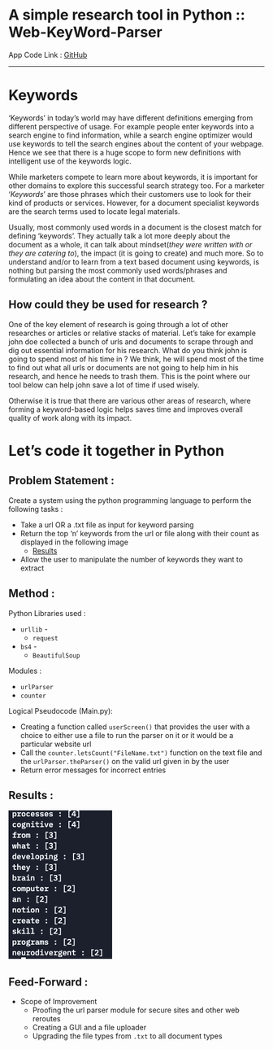 # A simple research tool in Python :: Web-KeyWord-Parser

App Code Link : [GitHub](https://github.com/SidLabs-Online/KeyWords_Parser_Py)

---

# Keywords

‘Keywords’ in today’s world may have different definitions emerging from different perspective of usage. For example people enter keywords into a search engine to find information, while a search engine optimizer would use keywords to tell the search engines about the content of your webpage. Hence we see that there is a huge scope to form new definitions with intelligent use of the keywords logic.

While marketers compete to learn more about keywords, it is important for other domains to explore this successful search strategy too. For a marketer ‘*Keywords*’ are those phrases which their customers use to look for their kind of products or services. However, for a document specialist keywords are the search terms used to locate legal materials.

Usually, most commonly used words in a document is the closest match for defining ‘keywords’. They actually talk a lot more deeply about the document as a whole, it can talk about mindset(*they were written with or they are catering to*), the impact (it is going to create) and much more. So to understand and/or to learn from a text based document using keywords, is nothing but parsing the most commonly used words/phrases and formulating an idea about the content in that document.

## How could they be used for research ?

One of the key element of research is going through a lot of other researches or articles or relative stacks of material. Let’s take for example john doe collected a bunch of urls and documents to scrape through and dig out essential information for his research. What do you think john is going to spend most of his time in ? We think, he will spend most of the time to find out what all urls or documents are not going to help him in his research, and hence he needs to trash them. This is the point where our tool below can help john save a lot of time if used wisely. 

Otherwise it is true that there are various other areas of research, where forming a keyword-based logic helps saves time and improves overall quality of work along with its impact.

# Let’s code it together in Python

## Problem Statement :

Create a system using the python programming language to perform the following tasks :

- Take a url OR a .txt file as input for keyword parsing
- Return the top ‘n’ keywords from the url or file along with their count as displayed in the following image
    - [Results](https://www.notion.so/A-simple-research-tool-in-Python-Web-KeyWord-Parser-2594569f753b4afa95c7cda664401bd2)
- Allow the user to manipulate the number of keywords they want to extract

## Method :

Python Libraries used :

- `urllib` -
    - `request`
- `bs4` -
    - `BeautifulSoup`

Modules :

- `urlParser`
- `counter`

Logical Pseudocode (Main.py):

- Creating a function called `userScreen()` that provides the user with a choice to either use a file to run the parser on it or it would be a particular website url
- Call the `counter.letsCount("FileName.txt")` function on the text file and the `urlParser.theParser()` on the valid url given in by the user
- Return error messages for incorrect entries

## Results :

![results.png](results.png)

## Feed-Forward :

- Scope of Improvement
    - Proofing the url parser module for secure sites and other web reroutes
    - Creating a GUI and a file uploader
    - Upgrading the file types from `.txt` to all document types